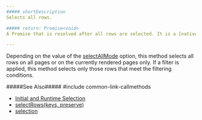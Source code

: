 ```yaml
---
##### shortDescription
Selects all rows.

##### return: Promise<void>
A Promise that is resolved after all rows are selected. It is a [native Promise](https://developer.mozilla.org/en-US/docs/Web/JavaScript/Reference/Global_Objects/Promise) or a [jQuery.Promise](https://api.jquery.com/Types/#Promise) when you use jQuery.

---
```

Depending on the value of the [selectAllMode](/api-reference/10%20UI%20Widgets/dxDataGrid/1%20Configuration/selection/selectAllMode.md '{basewidgetpath}/Configuration/selection/#selectAllMode') option, this method selects all rows on all pages or on the currently rendered pages only. If a filter is applied, this method selects only those rows that meet the filtering conditions.

#####See Also#####
#include common-link-callmethods
- [Initial and Runtime Selection](/concepts/05%20Widgets/DataGrid/50%20Selection/20%20API/1%20Initial%20and%20Runtime%20Selection.md '/Documentation/Guide/Widgets/DataGrid/Selection/#API/Initial_and_Runtime_Selection')
- [selectRows(keys, preserve)](/api-reference/10%20UI%20Widgets/GridBase/3%20Methods/selectRows(keys_preserve).md '{basewidgetpath}/Methods/#selectRowskeys_preserve') 
- [selection](/api-reference/10%20UI%20Widgets/GridBase/1%20Configuration/selection '{basewidgetpath}/Configuration/selection/')